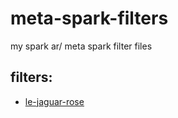 # meta-spark-filters
my spark ar/ meta spark filter files

## filters:  
- [le-jaguar-rose](le-jaguar-rose)
